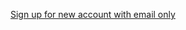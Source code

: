 [Sign up for new account with email only](/docs/guides/pwd-optional-new-sign-up-email/nodeexpress/main/)
<!--TODO: Change link when LANG becomes available-->

